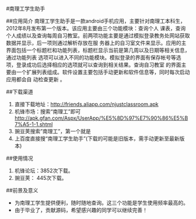 
#南理工学生助手

##应用简介
南理工学生助手是一款android手机应用，主要针对南理工本科生，2012年8月发布第一个版本。该应用主要由三个功能模块：查询个人
课表，查询个人成绩以及查询每周自习教室。前两项功能主要是通过模拟登录教务处网站获取数据并显示，后一项则通过解析存放在服
务器上的自习室文件来显示。应用的主界面包括一个标题栏和功能列表，标题栏显示当前是第几周以及日期等相关信息，通过功能列表
选项可以进入不同的功能模块。模拟登录的界面有保存帐号等选项，登录成功后选择相应的选项就可以查询到相关结果。查询自习教室
的界面主要由一个扩展列表组成。软件设置主要包括手动更新和软件信息等，同时每次启动应用都会自
动检查更新 。

##下载渠道
1. 直接下载地址：http://friends.aliapp.com/njustclassroom.apk 
2. 机锋市场：搜索“南理工”即可 http://apk.gfan.com/Aspx/UserApp/%E5%8D%97%E7%90%86%E5%B7%A5-1-1.shtml
3. 豌豆荚搜索”南理工”，第一个就是
4. 上百度直接搜“南理工学生助手”(下载的可能是旧版本，需手动更新至最新版本)

##使用情况
1. 机锋论坛：3852次下载。 
2. 豌豆荚： 445次下载。

##前景及意义
* 为南理工学生提供便利，随时随地查询。这三个功能是学生使用频率最高的。
* 由于毕业了，贡献源码，希望感兴趣的同学可以继续完善！


